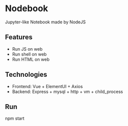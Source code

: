 # Nodebook  
Jupyter-like Notebook made by NodeJS  
  
## Features  
- Run JS on web  
- Run shell on web  
- Run HTML on web  
  
## Technologies  
- Frontend: Vue + ElementUI + Axios 
- Backend: Express + mysql + http + vm + child_process  

## Run  
npm start    